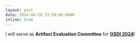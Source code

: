 ```yaml
---
layout: post
date: 2024-04-29 23:50:00-0400
inline: true
---
```


I will serve as <strong>Artifact Evaluation Committee</strong> for <strong><a href="https://www.usenix.org/conference/osdi24/">OSDI 2024</a></strong>!